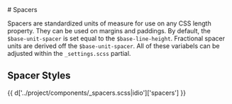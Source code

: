 <section class="copy">
# Spacers

Spacers are standardized units of measure for use on any CSS length property. They can be used on margins and paddings.  By default, the ```$base-unit-spacer``` is set equal to the ```$base-line-height```. Fractional spacer units are derived off the ```$base-unit-spacer```. All of these variabels can be adjusted within the ```_settings.scss``` partial.

## Spacer Styles
{{ d['../project/components/_spacers.scss|idio']['spacers'] }}

</section>
